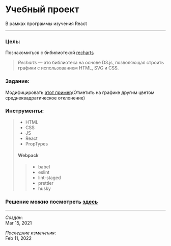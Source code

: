 # Учебный проект

В рамках программы изучения React

---

### Цель:

Познакомиться с бибилиотекой [recharts](https://recharts.org/en-US/)

> _Recharts_ — это библиотека на основе D3.js, позволяющая строить графики с использованием HTML, SVG и CSS.

### Задание:

Модифицировать [этот пример](http://recharts.org/en-US/examples)(Отметить на графике другим цветом среднеквадратическое отклонение)

### Инструменты:

> - HTML
> - CSS
> - JS
> - React
> - PropTypes
>
> #### Webpack
>
> > - babel
> > - eslint
> > - lint-staged
> > - prettier
> > - husky

### Решение можно посмотреть [здесь](https://chart.vercel.app/)

---

_Создан_:  
 Mar 15, 2021

_Последние изменения_:  
 Feb 11, 2022
